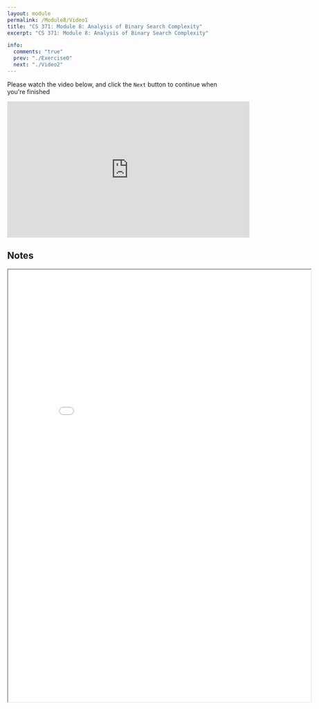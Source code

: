 ```yaml
---
layout: module
permalink: /Module8/Video1
title: "CS 371: Module 8: Analysis of Binary Search Complexity"
excerpt: "CS 371: Module 8: Analysis of Binary Search Complexity"

info:
  comments: "true"
  prev: "./Exercise0"
  next: "./Video2"
---
```


<p>
Please watch the video below, and click the <code>Next</code> button to continue when you're finished
</p>

<iframe width="560" height="315" src="https://www.youtube.com/embed/ISGJkWCafZw" frameborder="0" allow="accelerometer; autoplay; clipboard-write; encrypted-media; gyroscope; picture-in-picture" allowfullscreen></iframe>


<h2>Notes</h2>


<iframe src="../images/Module8/BinarySearchAnalysis.html" width="700" height="1000"></iframe>